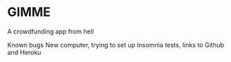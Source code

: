 # GIMME

A crowdfunding app from hell

Known bugs 
New computer, trying to set up Insomnia tests, links to Github and Heroku